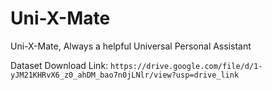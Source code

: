 # Uni-X-Mate
Uni-X-Mate, Always a helpful Universal Personal Assistant

Dataset Download Link: `https://drive.google.com/file/d/1-yJM21KHRvX6_z0_ahDM_bao7n0jLNlr/view?usp=drive_link`
